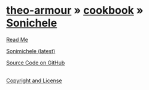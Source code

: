 [theo-armour](../../index.html ) &raquo; [cookbook]( ../index.html ) &raquo; [Sonichele]( ./index.html )
===

<p id=rm >
	<a href=JavaScript:displayPage("readme.md",rm); >Read Me</a>
</p>

<i class="fa fa-external-link"></i> [Sonimichele (latest)]( http://theo-armour.github.io/cookbook/sonimichele/latest/ )

<i class="fa fa-external-link"></i> [Source Code on GitHub]( https://github.com/theo-armour/cookbook/tree/gh-pages/sonichele/ ) 
<br>
<br>

 
<i class="fa fa-external-link"></i> [Copyright and License]( http://theo-armour.github.io/home/r3/index.html#../../copyright-notice-and-license.md )
